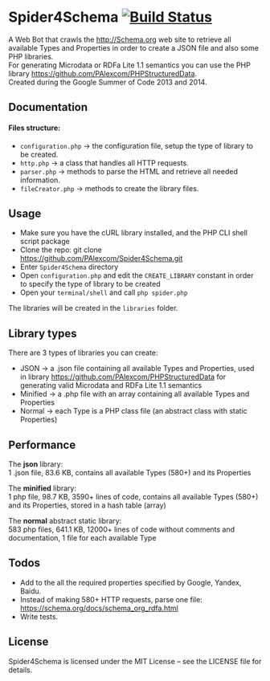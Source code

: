 Spider4Schema [![Build Status](https://travis-ci.org/PAlexcom/Spider4Schema.svg)](https://travis-ci.org/PAlexcom/Spider4Schema)
=============
A Web Bot that crawls the http://Schema.org web site to retrieve all available Types and Properties in order to create a JSON file and also some PHP libraries.  
For generating Microdata or RDFa Lite 1.1 semantics you can use the PHP library https://github.com/PAlexcom/PHPStructuredData.    
Created during the Google Summer of Code 2013 and 2014.  
  
Documentation
-------------  
#### Files structure:
* ```configuration.php``` → the configuration file, setup the type of library to be created.
* ```http.php``` → a class that handles all HTTP requests.
* ```parser.php``` → methods to parse the HTML and retrieve all needed information.
* ```fileCreator.php``` → methods to create the library files.
  
Usage
-----
* Make sure you have the cURL library installed, and the PHP CLI shell script package
* Clone the repo: git clone https://github.com/PAlexcom/Spider4Schema.git
* Enter ```Spider4Schema``` directory
* Open ```configuration.php``` and edit the ```CREATE_LIBRARY``` constant in order to specify the type of library to be created
* Open your ```terminal/shell``` and call ```php spider.php```  
  
The libraries will be created in the ```libraries``` folder.  
  
Library types
-------------
There are 3 types of libraries you can create:  

* JSON → a .json file containing all available Types and Properties, used in library https://github.com/PAlexcom/PHPStructuredData for generating valid Microdata and RDFa Lite 1.1 semantics
* Minified → a .php file with an array containing all available Types and Properties
* Normal → each Type is a PHP class file (an abstract class with static Properties)
  
Performance
-----------
The __json__ library:  
1 .json file, 83.6 KB, contains all available Types (580+) and its Properties
  
The __minified__ library:  
1 php file, 98.7 KB, 3590+ lines of code, contains all available Types (580+) and its Properties, stored in a hash table (array)  
  
The __normal__ abstract static library:   
583 php files, 641.1 KB, 12000+ lines of code without comments and documentation, 1 file for each available Type  

Todos
-----
* Add to the all the required properties specified by Google, Yandex, Baidu.
* Instead of making 580+ HTTP requests, parse one file: https://schema.org/docs/schema_org_rdfa.html
* Write tests.

License
-------
Spider4Schema is licensed under the MIT License – see the LICENSE file for details.
